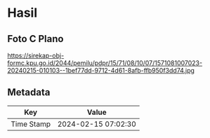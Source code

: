 # Hasil

## Foto C Plano

https://sirekap-obj-formc.kpu.go.id/2044/pemilu/pdpr/15/71/08/10/07/1571081007023-20240215-010103--1bef77dd-9712-4d61-8afb-ffb950f3dd74.jpg


## Metadata

| Key        | Value               |
| ---------- | ------------------- |
| Time Stamp | 2024-02-15 07:02:30 |



